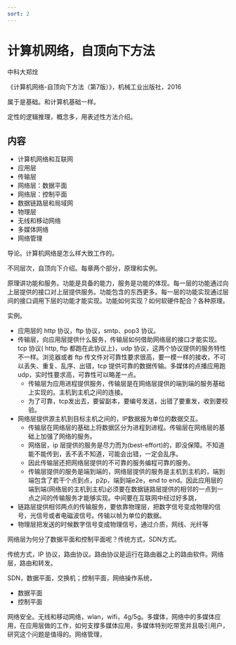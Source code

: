 ```yaml
---
sort: 2
---
```

# 计算机网络，自顶向下方法

中科大郑烇

《计算机网络-自顶向下方法（第7版）》，机械工业出版社，2016

属于是基础。和计算机基础一样。

定性的逻辑推理，概念多，用表述性方法介绍。

## 内容

- 计算机网络和互联网
- 应用层
- 传输层
- 网络层：数据平面
- 网络层：控制平面
- 数据链路层和局域网
- 物理层
- 无线和移动网络
- 多媒体网络
- 网络管理


导论。计算机网络是怎么样大致工作的。

不同层次，自顶向下介绍。每章两个部分，原理和实例。

原理讲功能和服务。功能是具备的能力，服务是功能的体现。每一层的功能通过向上层提供的接口对上层提供服务。功能包含的东西更多。每一层的功能实现通过层间的接口调用下层的功能才能实现。功能如何实现？如何软硬件配合？各种原理。

实例。
- 应用层的 http 协议，ftp 协议，smtp、pop3 协议。
- 传输层，向应用层提供什么服务，传输层如何借助网络层的接口才能实现。tcp 协议( http, ftp 都跑在此协议上)，udp 协议，这两个协议提供的服务特性不一样。浏览器或者 ftp 传文件对可靠性要求很高，要一模一样的接收，不可以丢失、重复、乱序、出错，tcp 提供可靠的数据传输。多媒体的点播应用跑 udp，实时性要求高，可靠性可以略差一点。
  - 传输层为应用进程提供服务，传输层是在网络层提供的端到端的服务基础上实现的。主机到主机之间的连接。
  - 为了可靠，tcp发出去，要留副本，要编号发送，出错了要重发，收到要校验。
- 网络层提供源主机到目标主机之间的，IP数据报为单位的数据交互。
  - 传输层在网络层的基础上将数据区分为进程到进程。传输层在网络层的基础上加强了网络的服务。
  - 网络层，ip 层提供的服务是尽力而为(best-effort)的，即没保障。不知道能不能传到，丢不丢不知道，可能会出错，一定会乱序。
  - 因此传输层还把网络层提供的不可靠的服务编程可靠的服务。
  - 传输层提供的服务是端到端的，网络层提供的服务是主机到主机的，端到端包含了若干个点到点，p2p，端到端e2e，end to end。因此应用层的端到端(网络层的主机到主机)必须要在数据链路层提供的相邻的一点到一点之间的传输服务才能够实现。中间要在互联网中经过好多跳，
- 链路层提供相邻两点的传输服务，要依靠物理层，把数字信号变成物理的信号，光信号或者电磁波信号。传输以帧为单位的数据。
- 物理层把发送的时候数字信号变成物理信号，通过介质，网线、光纤等


网络层为何分了数据平面和控制平面呢？传统方式，SDN方式。

传统方式，IP 协议，路由协议。路由协议是运行在路由器之上的路由软件。网络层，路由和转发。

SDN，数据平面，交换机；控制平面，网络操作系统，
- 数据平面
- 控制平面


网络安全。无线和移动网络，wlan，wifi，4g/5g。多媒体，网络中的多媒体应用，在应用层做的工作，如何支撑多媒体应用，多媒体特别吃带宽并且吸引用户，研究这个问题是值得的。网络管理，



